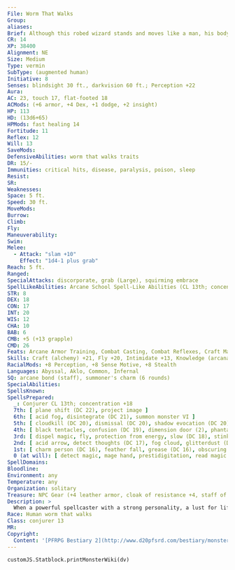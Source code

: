 ```yaml
---
File: Worm That Walks
Group: 
aliases: 
Brief: Although this robed wizard stands and moves like a man, his body is a writhing mass of squirming, slippery worms.
CR: 14
XP: 38400
Alignment: NE
Size: Medium
Type: vermin
SubType: (augmented human)
Initiative: 8
Senses: blindsight 30 ft., darkvision 60 ft.; Perception +22
Aura: 
AC: 23, touch 17, flat-footed 18
ACMods: (+6 armor, +4 Dex, +1 dodge, +2 insight)
HP: 113
HD: (13d6+65)
HPMods: fast healing 14
Fortitude: 11
Reflex: 12
Will: 13
SaveMods: 
DefensiveAbilities: worm that walks traits
DR: 15/-
Immunities: critical hits, disease, paralysis, poison, sleep
Resist: 
SR: 
Weaknesses: 
Space: 5 ft.
Speed: 30 ft.
MoveMods: 
Burrow: 
Climb: 
Fly: 
Maneuverability: 
Swim: 
Melee: 
  - Attack: "slam +10"
    Effect: "1d4-1 plus grab"
Reach: 5 ft.
Ranged: 
SpecialAttacks: discorporate, grab (Large), squirming embrace
SpellLikeAbilities: Arcane School Spell-Like Abilities (CL 13th; concentration +18) At will-dimensional steps (390 feet/day) 8/day-acid dart (1d6+6 acid)
STR: 8
DEX: 18
CON: 17
INT: 20
WIS: 12
CHA: 10
BAB: 6
CMB: +5 (+13 grapple)
CMD: 26
Feats: Arcane Armor Training, Combat Casting, Combat Reflexes, Craft Magic Arms and Armor, Craft Wondrous Item, DiehardB, Dodge, Improved Initiative, Light Armor Proficiency, Scribe Scroll, Toughness, Weapon Finesse
Skills: Craft (alchemy) +21, Fly +20, Intimidate +13, Knowledge (arcana, dungeoneering, planes) +21, Perception +22, Sense Motive +9, Spellcraft +21, Stealth +12
RacialMods: +8 Perception, +8 Sense Motive, +8 Stealth
Languages: Abyssal, Aklo, Common, Infernal
SQ: arcane bond (staff), summoner's charm (6 rounds)
SpecialAbilities: 
SpellsKnown: 
SpellsPrepared:
  _: Conjurer CL 13th; concentration +18
  7th: [ plane shift (DC 22), project image ]
  6th: [ acid fog, disintegrate (DC 21), summon monster VI ]
  5th: [ cloudkill (DC 20), dismissal (DC 20), shadow evocation (DC 20), telekinesis (DC 20), teleport ]
  4th: [ black tentacles, confusion (DC 19), dimension door (2), phantasmal killer (DC 19), summon monster IV ]
  3rd: [ dispel magic, fly, protection from energy, slow (DC 18), stinking cloud (DC 18), summon monster III ]
  2nd: [ acid arrow, detect thoughts (DC 17), fog cloud, glitterdust (DC 17), invisibility, summon swarm ]
  1st: [ charm person (DC 16), feather fall, grease (DC 16), obscuring mist, protection from good, reduce person (DC 16), shield ]
  0 (at will): [ detect magic, mage hand, prestidigitation, read magic Opposition Schools Evocation, Necromancy ]
SpellDomains: 
Bloodline: 
Environment: any
Temperature: any
Organization: solitary
Treasure: NPC Gear (+4 leather armor, cloak of resistance +4, staff of charming)
Description: >
  When a powerful spellcaster with a strong personality, a lust for life, and a remorselessly evil soul dies and is buried in a graveyard infused with eldritch magic, a strange phenomenon sometimes occurs. The flesh of the decaying body fats and instructs the very worms that gnaw, and these graveworms quicken not only on corruption but upon the spellcaster's memories and magical power. The spellcaster's very soul is consumed in this vile process, only to be split apart to inhabit each of the individual chewing worms in so many fragments. The result is a hideous hive mind of slithering life known as a worm that walks-a mass of worms that clings to the vague shape of the body that granted it this new existence, and can wield the powers and magic the spellcaster had in life. A worm that walks retains memories of its life as a spellcaster before its death, but is not undead-it is a hideous new form of undulant life. Creating a Worm That Walks "Worm that walks" is a template that can be added to any evil spellcasting creature. A worm that walks retains all the base creature's statistics and abilities except as noted here. CR: Same as the base creature +2. Alignment: Any evil. Type: The base creature's type changes to vermin. It gains the augmented subtype. Do not recalculate BAB, saves, or skill ranks. Worms that walk are intelligent and do not possess the standard mindless trait of most vermin. Note that while a worm that walks has the ability to discorperate into a swarm, and while its body is made up of countless wriggling worms, it does not itself gain the swarm subtype. Size: Although the worms that make up the worm that walks's body are Fine creatures, the worm that walks is treated as a creature the same size as the base creature. Senses: As the base creature, plus darkvision 60 feet and blindsight 30 feet. AC: The worm that walks loses any natural armor bonus the base creature may have had, but gains an insight bonus to its AC equal to its Wisdom bonus (minimum of +2). Hit Dice: Change the base creature's racial HD to d8s. All HD derived from class levels remain unchanged. Defensive Abilities: A worm that walks retains all of the base creature's defensive abilities and special qualities. It also gains the following additional defensive abilities. Worm that Walks Traits: A worm that walks has no discernible anatomy, and is not subject to critical hits or flanking. Reducing a worm that walks to 0 hit points causes it to discorporate (see below)-a worm that walks at 0 hit points is staggered, and one at negative hit points is dying. Worms that walk are immune to any physical spell or effect that targets a specific number of creatures (including single-target spells such as disintegrate), with the exception of such spells and effects generated by the worm that walks itself, which treat the worm that walks as one single creature if it so chooses. Mind-affecting effects that target single creatures function normally against a worm that walks, since the creature's individual components share a hive mind. A worm that walks takes half again as much damage (+50%) from damaging area effects, such as fireball and splash weapons. Worms that walk are susceptible to high winds-treat a worm that walks as a Fine creature for the purposes of determining wind effects. Damage Reduction: A worm that walks loses any damage reduction possessed by the base creature and gains damage reduction 15/-. Fast Healing: A worm that walks gains fast healing equal to its CR. Immunities: Worms that walk are immune to disease, paralysis, poison, and sleep effects. Melee Attacks: A worm that walks loses any natural attacks the base creature had, but gains a slam attack that deals damage based on its size (see Table 3-1: Natural Attacks by Size, on page 299). This slam has the grab ability and affects creatures up to one size larger than the worm that walks. A worm that walks retains any weapon proficiencies the base creature had. Special Attacks: A worm that walks retains all of the base creature's special attacks. It also gains the following additional special attacks. Discorporate (Su) A worm that walks can collapse into a shapeless swarm of worms as a free action. All held, worn, and carried items fall and its Strength score drops to 1. The worm that walks functions as a true swarm while discorporated, with a reach of 0 feet (its space remains unchanged). While discorporated, the worm that walks loses all of its defensive abilities and gains all of the standard swarm traits. It loses its slam attacks and all special abilities and special attacks, but can make a swarm attack that deals damage equal to its engulf attack. A worm that walks can reform into its true form (including equipping all gear in reach) as a fullround action as long as it has at least 1 hit point. Squirming Embrace (Ex) If a worm that walks grapples a foe, as a swift action, it can cause a swarm of worms to squirm over the grappled creature. These worms deal automatic swarm damage with no attack roll needed (see the table below). If a creature takes damage from the swarm, it is also subject to the swarm's distraction ability, and must make a Fortitude save or be nauseated for 1 round. The save DC equals 10 + 1/2 the worm that walks's HD + its Con modifier). A worm that walks can only have one embraced target at a time, but it does not have to continue grappling in order to maintain the embrace. If the worm that walks moves more than 5 feet from the swarm or dismisses the swarm (a free action), the swarm dies. Any area attack that damages the swarm or any severe or stronger wind effect that affects the swarm's target kills it. Tenacious (Ex) A worm that walks gains a +8 racial bonus on CMB checks made to grapple and a +4 racial bonus to its CMD. Abilities: Dex +4, Con +4. Skills: Worms that walk gain a +8 racial bonus on Perception, Sense Motive, and Stealth checks. Feats: Worms that walk gain Diehard as a bonus feat. Engulf Damage HD Engulf Damage 1-5 1d6 + 1.5 Str bonus 6-10 2d6 + 1.5 Str bonus 11-15 3d6 + 1.5 Str bonus 16-20 4d6 + 1.5 Str bonus 21 or more 5d6 + 1.5 Str bonus
Race: Human worm that walks
Class: conjurer 13
MR: 
Copyright:
  Content: '[PFRPG Bestiary 2](http://www.d20pfsrd.com/bestiary/monster-listings/templates/worm-that-walks-cr-2)'
---
```

```dataviewjs
customJS.Statblock.printMonsterWiki(dv)
```
